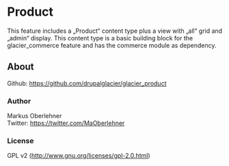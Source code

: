 # Product
This feature includes a „Product“ content type plus a view with „all“ grid and „admin“ display. This content type is a basic building block for the glacier_commerce feature and has the commerce module as dependency.

## About
Github: https://github.com/drupalglacier/glacier_product

### Author
Markus Oberlehner  
Twitter: https://twitter.com/MaOberlehner

### License
GPL v2 (http://www.gnu.org/licenses/gpl-2.0.html)

